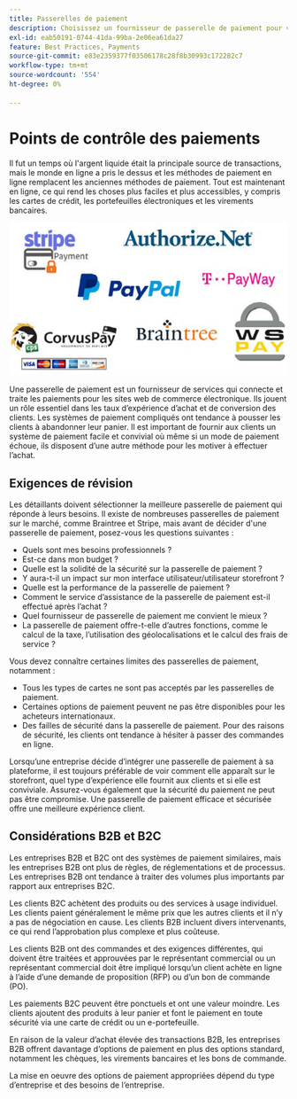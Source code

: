 ```yaml
---
title: Passerelles de paiement
description: Choisissez un fournisseur de passerelle de paiement pour votre projet de commerce électronique en fonction des besoins de votre entreprise.
exl-id: eab50191-0744-41da-99ba-2e06ea61da27
feature: Best Practices, Payments
source-git-commit: e83e2359377f03506178c28f8b30993c172282c7
workflow-type: tm+mt
source-wordcount: '554'
ht-degree: 0%

---
```


# Points de contrôle des paiements

Il fut un temps où l&#39;argent liquide était la principale source de transactions, mais le monde en ligne a pris le dessus et les méthodes de paiement en ligne remplacent les anciennes méthodes de paiement. Tout est maintenant en ligne, ce qui rend les choses plus faciles et plus accessibles, y compris les cartes de crédit, les portefeuilles électroniques et les virements bancaires.

![Logs du fournisseur de passerelle de paiement](../../assets/playbooks/payment-gateways.png)

Une passerelle de paiement est un fournisseur de services qui connecte et traite les paiements pour les sites web de commerce électronique. Ils jouent un rôle essentiel dans les taux d’expérience d’achat et de conversion des clients. Les systèmes de paiement compliqués ont tendance à pousser les clients à abandonner leur panier. Il est important de fournir aux clients un système de paiement facile et convivial où même si un mode de paiement échoue, ils disposent d’une autre méthode pour les motiver à effectuer l’achat.

## Exigences de révision

Les détaillants doivent sélectionner la meilleure passerelle de paiement qui réponde à leurs besoins. Il existe de nombreuses passerelles de paiement sur le marché, comme Braintree et Stripe, mais avant de décider d&#39;une passerelle de paiement, posez-vous les questions suivantes :

- Quels sont mes besoins professionnels ?
- Est-ce dans mon budget ?
- Quelle est la solidité de la sécurité sur la passerelle de paiement ?
- Y aura-t-il un impact sur mon interface utilisateur/utilisateur storefront ?
- Quelle est la performance de la passerelle de paiement ?
- Comment le service d’assistance de la passerelle de paiement est-il effectué après l’achat ?
- Quel fournisseur de passerelle de paiement me convient le mieux ?
- La passerelle de paiement offre-t-elle d’autres fonctions, comme le calcul de la taxe, l’utilisation des géolocalisations et le calcul des frais de service ?

Vous devez connaître certaines limites des passerelles de paiement, notamment :

- Tous les types de cartes ne sont pas acceptés par les passerelles de paiement.
- Certaines options de paiement peuvent ne pas être disponibles pour les acheteurs internationaux.
- Des failles de sécurité dans la passerelle de paiement. Pour des raisons de sécurité, les clients ont tendance à hésiter à passer des commandes en ligne.

Lorsqu’une entreprise décide d’intégrer une passerelle de paiement à sa plateforme, il est toujours préférable de voir comment elle apparaît sur le storefront, quel type d’expérience elle fournit aux clients et si elle est conviviale. Assurez-vous également que la sécurité du paiement ne peut pas être compromise. Une passerelle de paiement efficace et sécurisée offre une meilleure expérience client.

## Considérations B2B et B2C

Les entreprises B2B et B2C ont des systèmes de paiement similaires, mais les entreprises B2B ont plus de règles, de réglementations et de processus. Les entreprises B2B ont tendance à traiter des volumes plus importants par rapport aux entreprises B2C.

Les clients B2C achètent des produits ou des services à usage individuel. Les clients paient généralement le même prix que les autres clients et il n’y a pas de négociation en cause. Les clients B2B incluent divers intervenants, ce qui rend l’approbation plus complexe et plus coûteuse.

Les clients B2B ont des commandes et des exigences différentes, qui doivent être traitées et approuvées par le représentant commercial ou un représentant commercial doit être impliqué lorsqu’un client achète en ligne à l’aide d’une demande de proposition (RFP) ou d’un bon de commande (PO).

Les paiements B2C peuvent être ponctuels et ont une valeur moindre. Les clients ajoutent des produits à leur panier et font le paiement en toute sécurité via une carte de crédit ou un e-portefeuille.

En raison de la valeur d’achat élevée des transactions B2B, les entreprises B2B offrent davantage d’options de paiement en plus des options standard, notamment les chèques, les virements bancaires et les bons de commande.

La mise en oeuvre des options de paiement appropriées dépend du type d’entreprise et des besoins de l’entreprise.
